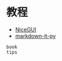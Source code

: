 # 教程

- [NiceGUI](https://xinetzone.github.io/vision/ext/nicegui/index.html)
- [markdown-it-py](https://daobook.github.io/markdown-it-py)

```{toctree}
book
tips
```
